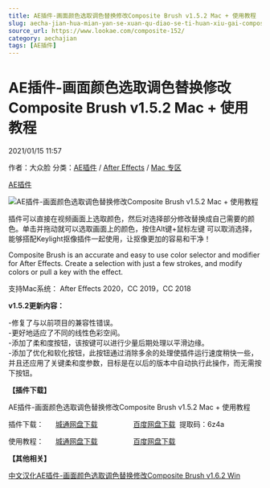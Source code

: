 ```yaml
---
title: AE插件-画面颜色选取调色替换修改Composite Brush v1.5.2 Mac + 使用教程
slug: aecha-jian-hua-mian-yan-se-xuan-qu-diao-se-ti-huan-xiu-gai-composite-brush-v1-5-2-mac-shi-yong-jiao-cheng
source_url: https://www.lookae.com/composite-152/
category: aechajian
tags: [AE插件]
---
```

# AE插件-画面颜色选取调色替换修改Composite Brush v1.5.2 Mac + 使用教程

2021/01/15 11:57

作者：大众脸
分类：[AE插件](https://www.lookae.com/after-effects/aechajian/) / [After Effects](https://www.lookae.com/after-effects/) / [Mac 专区](https://www.lookae.com/mac-osx/)

[AE插件](https://www.lookae.com/tag/ae%e6%8f%92%e4%bb%b6/)

![AE插件-画面颜色选取调色替换修改Composite Brush v1.5.2 Mac + 使用教程](https://www.lookae.com/wp-content/uploads/2018/11/Composite-Brush-.jpg "AE插件-画面颜色选取调色替换修改Composite Brush v1.5.2 Mac + 使用教程-LookAE.com")

插件可以直接在视频画面上选取颜色，然后对选择部分修改替换成自己需要的颜色。单击并拖动就可以选取画面上的颜色，按住Alt键+鼠标左键 可以取消选择，能够搭配Keylight抠像插件一起使用，让抠像更加的容易和干净！

Composite Brush is an accurate and easy to use color selector and modifier for After Effects. Create a selection with just a few strokes, and modify colors or pull a key with the effect.

支持Mac系统： After Effects 2020，CC 2019，CC 2018

**v1.5.2更新内容：**

-修复了与以前项目的兼容性错误。  
-更好地适应了不同的线性色彩空间。  
-添加了柔和度按钮，该按键可以进行少量后期处理以平滑边缘。  
-添加了优化和软化按钮，此按钮通过消除多余的处理使插件运行速度稍快一些，并且还应用了关键柔和度参数，目标是在以后的版本中自动执行此操作，而无需按下按钮。

**【插件下载】**

AE插件-画面颜色选取调色替换修改Composite Brush v1.5.2 Mac + 使用教程

插件下载：      [城通网盘下载](https://089u.com/file/680462-479206421)                  [百度网盘下载](https://pan.baidu.com/s/1j9gnggRSvLBDaAitBsohpQ)  提取码：6z4a

使用教程：      [城通网盘下载](https://lookae.ctfile.com/fs/680462-331097985)                  [百度网盘下载](https://pan.baidu.com/s/1sd0XkNw_f09V3BXC2_Sxvw)

**【其他相关】**

[中文汉化AE插件-画面颜色选取调色替换修改Composite Brush v1.6.2 Win](https://www.lookae.com/composite-162/)

